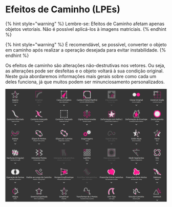 # Efeitos de Caminho (LPEs)

{% hint style="warning" %}
Lembre-se: Efeitos de Caminho afetam apenas objetos vetoriais. Não é possível aplicá-los à imagens matriciais.&#x20;
{% endhint %}

{% hint style="warning" %}
É recomendável, se possível, converter o objeto em caminho após realizar a operação desejada para evitar instabilidade.
{% endhint %}

Os efeitos de caminho são alterações não-destrutivas nos vetores. Ou seja, as alterações pode ser desfeitas e o objeto voltará à sua condição original. Neste guia abordaremos informações mais gerais sobre como cada um deles funciona, já que muitos podem ser minunciosamento personalizados.&#x20;

![Existem ainda efeitos experimentais que não serão explorados aqui.](<../../.gitbook/assets/image (2).png>)


